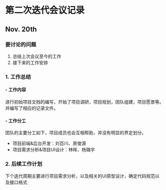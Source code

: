 # 第二次迭代会议记录
## Nov. 20th

### 要讨论的问题
1. 总结上次会议至今的工作
2. 接下来的工作安排

### 1. 工作总结
#### - 工作内容
  进行初始项目文档的编写，开始了项目调研，项目规划，团队组建，项目愿景等。并编写了相应的记录文件。
  
#### - 工作分工
  团队的主要分工如下，项目成员也会互相帮助，并没有明显的界定划分。
  - 项目前端&后台开发：刘百川、房俊源
  - 项目需求分析&项目UI设计：林晖、杨璐宇


### 2. 后续工作计划
  下个迭代周期主要进行项目需求分析，以及相关的UI原型设计，确定代码规范以及接口格式
